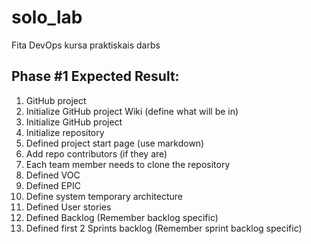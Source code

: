 # solo_lab
Fita DevOps kursa praktiskais darbs

## Phase #1 Expected Result:

1. GitHub project
2. Initialize GitHub project Wiki (define what will be in)
3. Initialize GitHub project
4. Initialize repository
5. Defined project start page (use markdown)
6. Add repo contributors (if they are)
7. Each team member needs to clone the repository
8. Defined VOC
9. Defined EPIC
10. Define system temporary architecture
11. Defined User stories
12. Defined Backlog (Remember backlog specific)
13. Defined first 2 Sprints backlog (Remember sprint backlog specific)
